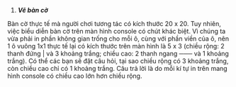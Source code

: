  1. ***Vẽ bàn cờ***
 
Bàn cờ thực tế mà người chơi tương tác có kích thước 20 x 20. Tuy nhiên, việc biểu diễn bàn cờ trên màn hình console có chút khác biệt. Vì chúng ta vừa phải in phần không gian trống cho mỗi ô, cùng với phần viền của ô, nên 1 ô vuông 1x1 thực tế lại có kích thước trên màn hình là 5 x 3 (chiều rộng: 2 thanh đứng | và 3 khoảng trắng; chiều cao: 2 thanh ngang ─── và 1 khoảng trắng). Có thể các bạn sẽ đặt câu hỏi, tại sao chiều rộng có 3 khoảng trắng, còn chiều cao chỉ có 1 khoảng trắng. Câu trả lời là do mỗi kí tự in trên mang hình console có chiều cao lớn hơn chiều rộng.
